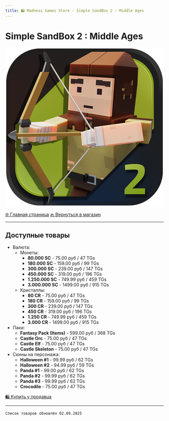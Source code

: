 ```yaml
---
title: 🛍️ Madness Games Store - Simple SandBox 2 : Middle Ages
---
```


<link rel="stylesheet" href="css/style.css">

# Simple SandBox 2 : Middle Ages

![MGSssb2malogo](https://github.com/GamzeeChert/gamzeechert.github.io/blob/main/_madnessgamesstore%2F_pictures%2FMGSssb2malogo.png?raw=true)

<a href="./index.html" class="button-link">🌐 Главная страница</a>
<a href="./MGSMain.html" class="button-link">🔙 Вернуться в магазин</a>

- - - - -

## Доступные товары

 - Валюта:
   - Монеты:
     - **80.000 SC** - 75.00 руб / 47 TGs
     - **180.000 SC** - 159.00 руб / 99 TGs
     - **300.000 SC** - 239.00 руб / 147 TGs
     - **450.000 SC** - 319.00 руб / 196 TGs
     - **1.250.000 SC** - 749.99 руб / 459 TGs
     - **3.000.000 SC** - 1499.00 руб / 915 TGs
   - Кристаллы:
     - **80 CR** - 75.00 руб / 47 TGs
     - **180 CR** - 159.00 руб / 99 TGs
     - **300 CR** - 239.00 руб / 147 TGs
     - **450 CR** - 319.00 руб / 196 TGs
     - **1.250 CR** - 749.99 руб / 459 TGs
     - **3.000 CR** - 1499.00 руб / 915 TGs
 - Паки:
   - **Fantasy Pack (Items)** - 599.00 руб / 368 TGs
   - **Castle Orc** - 75.00 руб / 47 TGs
   - **Castle Elf** - 75.00 руб / 47 TGs
   - **Castle Skeleton** - 75.00 руб / 47 TGs
 - Скины на персонажа:
   - **Halloween #1** - 99.99 руб / 62 TGs
   - **Halloween #2** - 94.99 руб / 59 TGs
   - **Panda #1** - 99.00 руб / 62 TGs
   - **Panda #2** - 99.99 руб / 62 TGs
   - **Panda #3** - 99.99 руб / 62 TGs
   - **Crocodile** - 75.00 руб / 47 TGs

<a href="https://t.me/m/SvEAzEGNYWUy" class="button2-link">🛍️ Купить у продавца</a>

- - - - -

`Список товаров обновлён 02.09.2025`

<!-- ⏳ Временно недоступно -->